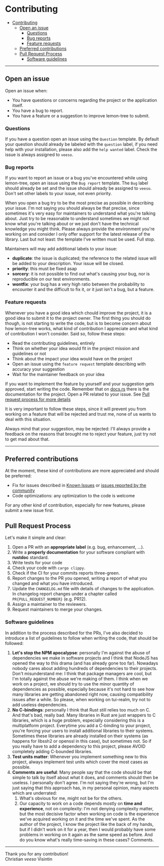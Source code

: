 # Contributing

- [Contributing](#contributing)
  - [Open an issue](#open-an-issue)
    - [Questions](#questions)
    - [Bug reports](#bug-reports)
    - [Feature requests](#feature-requests)
  - [Preferred contributions](#preferred-contributions)
  - [Pull Request Process](#pull-request-process)
    - [Software guidelines](#software-guidelines)

---

## Open an issue

Open an issue when:

- You have questions or concerns regarding the project or the application itself.
- You have a bug to report.
- You have a feature or a suggestion to improve lemon-tree to submit.

### Questions

If you have a question open an issue using the `Question` template.
By default your question should already be labeled with the `question` label, if you need help with your installation, please also add the `help wanted` label.
Check the issue is always assigned to `veeso`.

### Bug reports

If you want to report an issue or a bug you've encountered while using lemon-tree, open an issue using the `Bug report` template.
The `Bug` label should already be set and the issue should already be assigned to `veeso`.
Don't set other labels to your issue, not even priority.

When you open a bug try to be the most precise as possible in describing your issue. I'm not saying you should always be that precise, since sometimes it's very easy for maintainers to understand what you're talking about. Just try to be reasonable to understand sometimes we might not know what you're talking about or we just don't have the technical knowledge you might think.
Please always provide the environment you're working on and consider I only offer support for the latest release of the library.
Last but not least: the template I've written must be used. Full stop.

Maintainers will may add additional labels to your issue:

- **duplicate**: the issue is duplicated; the reference to the related issue will be added to your description. Your issue will be closed.
- **priority**: this must be fixed asap
- **sorcery**: it is not possible to find out what's causing your bug, nor is reproducible on our test environments.
- **wontfix**: your bug has a very high ratio between the probability to encounter it and the difficult to fix it, or it just isn't a bug, but a feature.

### Feature requests

Whenever you have a good idea which chould improve the project, it is a good idea to submit it to the project owner.
The first thing you should do though, is not starting to write the code, but is to become concern about how lemon-tree works, what kind
of contribution I appreciate and what kind of contribution I won't consider.
Said so, follow these steps:

- Read the contributing guidelines, entirely
- Think on whether your idea would fit in the project mission and guidelines or not
- Think about the impact your idea would have on the project
- Open an issue using the `feature request` template describing with accuracy your suggestion
- Wait for the maintainer feedback on your idea

If you want to implement the feature by yourself and your suggestion gets approved, start writing the code. Remember that on [docs.rs](https://docs.rs/lemon-tree) there is the documentation for the project. Open a PR related to your issue. See [Pull request process for more details](#pull-request-process)

It is very important to follow these steps, since it will prevent you from working on a feature that will be rejected and trust me, none of us wants to deal with this situation.

Always mind that your suggestion, may be rejected: I'll always provide a feedback on the reasons that brought me to reject your feature, just try not to get mad about that.

---

## Preferred contributions

At the moment, these kind of contributions are more appreciated and should be preferred:

- Fix for issues described in [Known Issues](./README.md#known-issues-) or [issues reported by the community](https://github.com/veeso/lemon-tree/issues)
- Code optimizations: any optimization to the code is welcome

For any other kind of contribution, especially for new features, please submit a new issue first.

## Pull Request Process

Let's make it simple and clear:

1. Open a PR with an **appropriate label** (e.g. bug, enhancement, ...).
2. Write a **properly documentation** for your software compliant with **rustdoc** standard.
3. Write tests for your code
4. Check your code with `cargo clippy`.
5. Check if the CI for your commits reports three-green.
6. Report changes to the PR you opened, writing a report of what you changed and what you have introduced.
7. Update the `CHANGELOG.md` file with details of changes to the application. In changelog report changes under a chapter called `PR{PULL_REQUEST_NUMBER}` (e.g. PR12).
8. Assign a maintainer to the reviewers.
9. Request maintainers to merge your changes.

### Software guidelines

In addition to the process described for the PRs, I've also decided to introduce a list of guidelines to follow when writing the code, that should be followed:

1. **Let's stop the NPM apocalypse**: personally I'm against the abuse of dependencies we make in software projects and I think that NodeJS has opened the way to this drama (and has already gone too far). Nowadays nobody cares about adding hundreds of dependencies to their projects. Don't misunderstand me: I think that package managers are cool, but I'm totally against the abuse we're making of them. I think when we work on a project, we should try to use the minor quantity of dependencies as possible, especially because it's not hard to see how many libraries are getting abandoned right now, causing compatibility issues after a while. So please, when working on tui-realm, try not to add useless dependencies.
2. **No C-bindings**: personally I think that Rust still relies too much on C. And that's bad, really bad. Many libraries in Rust are just wrappers to C libraries, which is a huge problem, especially considering this is a multiplatform project. Everytime you add a C-binding to your project, you're forcing your users to install additional libraries to their systems. Sometimes these libraries are already installed on their systems (as happens for libssh2 or openssl in this case), but sometimes not. So if you really have to add a dependency to this project, please AVOID completely adding C-bounded libraries.
3. **Test units matter**: Whenever you implement something new to this project, always implement test units which cover the most cases as possible.
4. **Comments are useful**: Many people say that the code should be that simple to talk by itself about what it does, and comments should then be useless. I personally don't agree. I'm not saying they're wrong, but I'm just saying that this approach has, in my personal opinion, many aspects which are underrated:
   1. What's obvious for me, might not be for the others.
   2. Our capacity to work on a code depends mostly on **time and experience**, not on complexity: I'm not denying complexity matter, but the most decisive factor when working on code is the experience we've acquired working on it and the time we've spent. As the author of the project, I know the project like the back of my hands, but if I didn't work on it for a year, then I would probably have some problems in working on it again as the same speed as before. And do you know what's really time-saving in these cases? Comments.

---

Thank you for any contribution!  
Christian *veeso* Visintin
